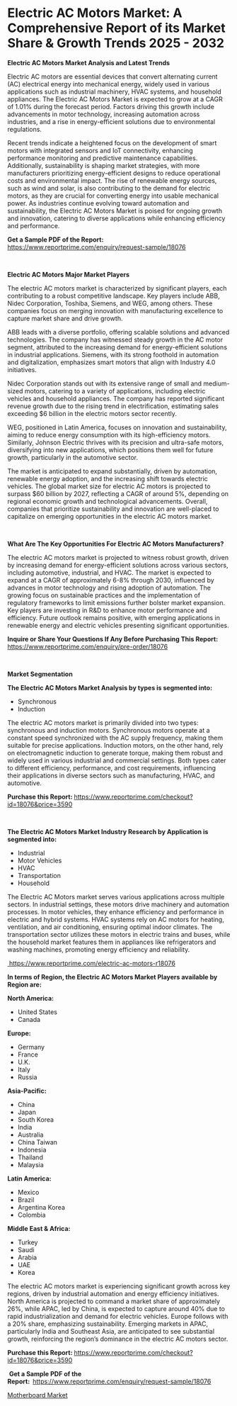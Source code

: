 <p><h1>Electric AC Motors Market: A Comprehensive Report of its Market Share & Growth Trends 2025 - 2032</h1></p><p><strong>Electric AC Motors Market Analysis and Latest Trends</strong></p>
<p><p>Electric AC motors are essential devices that convert alternating current (AC) electrical energy into mechanical energy, widely used in various applications such as industrial machinery, HVAC systems, and household appliances. The Electric AC Motors Market is expected to grow at a CAGR of 1.01% during the forecast period. Factors driving this growth include advancements in motor technology, increasing automation across industries, and a rise in energy-efficient solutions due to environmental regulations.</p><p>Recent trends indicate a heightened focus on the development of smart motors with integrated sensors and IoT connectivity, enhancing performance monitoring and predictive maintenance capabilities. Additionally, sustainability is shaping market strategies, with more manufacturers prioritizing energy-efficient designs to reduce operational costs and environmental impact. The rise of renewable energy sources, such as wind and solar, is also contributing to the demand for electric motors, as they are crucial for converting energy into usable mechanical power. As industries continue evolving toward automation and sustainability, the Electric AC Motors Market is poised for ongoing growth and innovation, catering to diverse applications while enhancing efficiency and performance.</p></p>
<p><strong>Get a Sample PDF of the Report:&nbsp;</strong> <a href="https://www.reportprime.com/enquiry/request-sample/18076?utm_campaign=3048&utm_medium=2&utm_source=Github&utm_content=ia&utm_term=18032025&utm_id=electric-ac-motors">https://www.reportprime.com/enquiry/request-sample/18076</a></p>
<p>&nbsp;</p>
<p><strong>Electric AC Motors Major Market Players</strong></p>
<p><p>The electric AC motors market is characterized by significant players, each contributing to a robust competitive landscape. Key players include ABB, Nidec Corporation, Toshiba, Siemens, and WEG, among others. These companies focus on merging innovation with manufacturing excellence to capture market share and drive growth.</p><p>ABB leads with a diverse portfolio, offering scalable solutions and advanced technologies. The company has witnessed steady growth in the AC motor segment, attributed to the increasing demand for energy-efficient solutions in industrial applications. Siemens, with its strong foothold in automation and digitalization, emphasizes smart motors that align with Industry 4.0 initiatives.</p><p>Nidec Corporation stands out with its extensive range of small and medium-sized motors, catering to a variety of applications, including electric vehicles and household appliances. The company has reported significant revenue growth due to the rising trend in electrification, estimating sales exceeding $6 billion in the electric motors sector recently.</p><p>WEG, positioned in Latin America, focuses on innovation and sustainability, aiming to reduce energy consumption with its high-efficiency motors. Similarly, Johnson Electric thrives with its precision and ultra-safe motors, diversifying into new applications, which positions them well for future growth, particularly in the automotive sector.</p><p>The market is anticipated to expand substantially, driven by automation, renewable energy adoption, and the increasing shift towards electric vehicles. The global market size for electric AC motors is projected to surpass $60 billion by 2027, reflecting a CAGR of around 5%, depending on regional economic growth and technological advancements. Overall, companies that prioritize sustainability and innovation are well-placed to capitalize on emerging opportunities in the electric AC motors market.</p></p>
<p>&nbsp;</p>
<p><strong>What Are The Key Opportunities For Electric AC Motors Manufacturers?</strong></p>
<p><p>The electric AC motors market is projected to witness robust growth, driven by increasing demand for energy-efficient solutions across various sectors, including automotive, industrial, and HVAC. The market is expected to expand at a CAGR of approximately 6-8% through 2030, influenced by advances in motor technology and rising adoption of automation. The growing focus on sustainable practices and the implementation of regulatory frameworks to limit emissions further bolster market expansion. Key players are investing in R&D to enhance motor performance and efficiency. Future outlook remains positive, with emerging applications in renewable energy and electric vehicles presenting significant opportunities.</p></p>
<p><strong>Inquire or Share Your Questions If Any Before Purchasing This Report:</strong> <a href="https://www.reportprime.com/enquiry/pre-order/18076?utm_campaign=3048&utm_medium=2&utm_source=Github&utm_content=ia&utm_term=18032025&utm_id=electric-ac-motors">https://www.reportprime.com/enquiry/pre-order/18076</a></p>
<p>&nbsp;</p>
<p><strong>Market Segmentation</strong></p>
<p><strong>The Electric AC Motors Market Analysis by types is segmented into:</strong></p>
<p><ul><li>Synchronous</li><li>Induction</li></ul></p>
<p><p>The electric AC motors market is primarily divided into two types: synchronous and induction motors. Synchronous motors operate at a constant speed synchronized with the AC supply frequency, making them suitable for precise applications. Induction motors, on the other hand, rely on electromagnetic induction to generate torque, making them robust and widely used in various industrial and commercial settings. Both types cater to different efficiency, performance, and cost requirements, influencing their applications in diverse sectors such as manufacturing, HVAC, and automotive.</p></p>
<p><strong>Purchase this Report:&nbsp;</strong><a href="https://www.reportprime.com/checkout?id=18076&price=3590&utm_campaign=3048&utm_medium=2&utm_source=Github&utm_content=ia&utm_term=18032025&utm_id=electric-ac-motors">https://www.reportprime.com/checkout?id=18076&price=3590</a></p>
<p>&nbsp;</p>
<p><strong>The Electric AC Motors Market Industry Research by Application is segmented into:</strong></p>
<p><ul><li>Industrial</li><li>Motor Vehicles</li><li>HVAC</li><li>Transportation</li><li>Household</li></ul></p>
<p><p>The Electric AC Motors market serves various applications across multiple sectors. In industrial settings, these motors drive machinery and automation processes. In motor vehicles, they enhance efficiency and performance in electric and hybrid systems. HVAC systems rely on AC motors for heating, ventilation, and air conditioning, ensuring optimal indoor climates. The transportation sector utilizes these motors in electric trains and buses, while the household market features them in appliances like refrigerators and washing machines, promoting energy efficiency and reliability.</p></p>
<p><a href="https://www.reportprime.com/electric-ac-motors-r18076?utm_campaign=3048&utm_medium=2&utm_source=Github&utm_content=ia&utm_term=18032025&utm_id=electric-ac-motors">&nbsp;https://www.reportprime.com/electric-ac-motors-r18076</a></p>
<p><strong>In terms of Region, the Electric AC Motors Market Players available by Region are:</strong></p>
<p>
    <p> <strong> North America: </strong>
        <ul>
            <li>United States</li>
            <li>Canada</li>
        </ul>
        </p> 
    <p> <strong> Europe: </strong>
        <ul>
            <li>Germany</li>
            <li>France</li>
            <li>U.K.</li>
            <li>Italy</li>
            <li>Russia</li>
        </ul>
        </p> 
    <p> <strong> Asia-Pacific: </strong>
        <ul>
            <li>China</li>
            <li>Japan</li>
            <li>South Korea</li>
            <li>India</li>
            <li>Australia</li>
            <li>China Taiwan</li>
            <li>Indonesia</li>
            <li>Thailand</li>
            <li>Malaysia</li>
        </ul>
        </p> 
    <p> <strong> Latin America: </strong>
        <ul>
            <li>Mexico</li>
            <li>Brazil</li>
            <li>Argentina Korea</li>
            <li>Colombia</li>
        </ul>
        </p> 
    <p> <strong> Middle East & Africa: </strong>
        <ul>
            <li>Turkey</li>
            <li>Saudi</li>
            <li>Arabia</li>
            <li>UAE</li>
            <li>Korea</li>
        </ul>
    </p>
    </p>
<p><p>The electric AC motors market is experiencing significant growth across key regions, driven by industrial automation and energy efficiency initiatives. North America is projected to command a market share of approximately 26%, while APAC, led by China, is expected to capture around 40% due to rapid industrialization and demand for electric vehicles. Europe follows with a 20% share, emphasizing sustainability. Emerging markets in APAC, particularly India and Southeast Asia, are anticipated to see substantial growth, reinforcing the region’s dominance in the electric AC motors sector.</p></p>
<p><strong>Purchase this Report: </strong><a href="https://www.reportprime.com/checkout?id=18076&price=3590&utm_campaign=3048&utm_medium=2&utm_source=Github&utm_content=ia&utm_term=18032025&utm_id=electric-ac-motors">https://www.reportprime.com/checkout?id=18076&price=3590</a></p>
<p>&nbsp;<strong>Get a Sample PDF of the Report:&nbsp;&nbsp;</strong><a href="https://www.reportprime.com/enquiry/request-sample/18076?utm_campaign=3048&utm_medium=2&utm_source=Github&utm_content=ia&utm_term=18032025&utm_id=electric-ac-motors">https://www.reportprime.com/enquiry/request-sample/18076</a></p>
<p><strong></strong></p>
<p><p><a href="https://github.com/leyesamilej/Market-Research-Report-List-1/blob/main/motherboard-market.md?utm_campaign=3048&utm_medium=2&utm_source=Github&utm_content=ia&utm_term=18032025&utm_id=electric-ac-motors">Motherboard Market</a></p></p>
